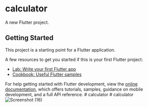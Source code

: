 # calculator

A new Flutter project.

## Getting Started

This project is a starting point for a Flutter application.

A few resources to get you started if this is your first Flutter project:

- [Lab: Write your first Flutter app](https://docs.flutter.dev/get-started/codelab)
- [Cookbook: Useful Flutter samples](https://docs.flutter.dev/cookbook)

For help getting started with Flutter development, view the
[online documentation](https://docs.flutter.dev/), which offers tutorials,
samples, guidance on mobile development, and a full API reference.
#   c a l c u l a t o r 
 
 #   c a l c u l a t o r 
 ![Screenshot (16)](https://github.com/user-attachments/assets/c3e2d184-d134-4da1-840f-c0bf774a7d98)

 
